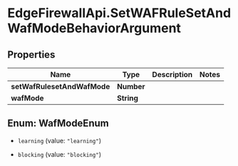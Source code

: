 # EdgeFirewallApi.SetWAFRuleSetAndWafModeBehaviorArgument

## Properties

Name | Type | Description | Notes
------------ | ------------- | ------------- | -------------
**setWafRulesetAndWafMode** | **Number** |  | 
**wafMode** | **String** |  | 



## Enum: WafModeEnum


* `learning` (value: `"learning"`)

* `blocking` (value: `"blocking"`)




